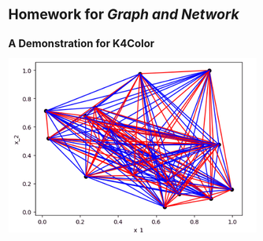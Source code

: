 # Homework for *Graph and Network*
## A Demonstration for K4Color
![image](https://github.com/LinglanZhao/Graph/blob/master/K4Color.gif)
